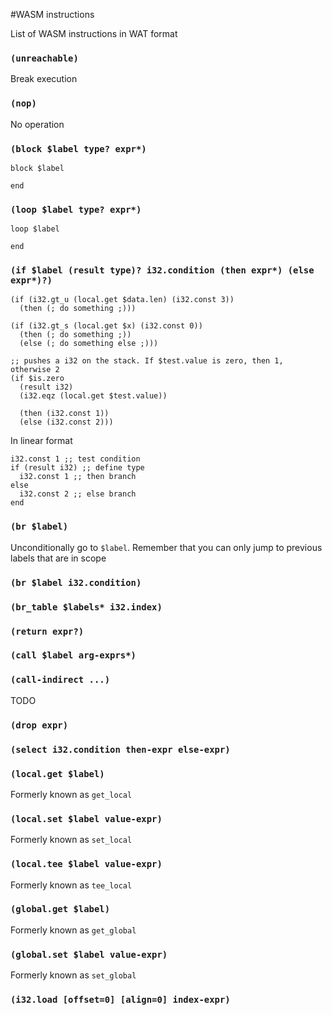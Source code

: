 #WASM instructions

List of WASM instructions in WAT format

### `(unreachable)`

Break execution

### `(nop)`

No operation

### `(block $label type? expr*)`

```webassembly
block $label

end
```

### `(loop $label type? expr*)`

```webassembly
loop $label

end
```

### `(if $label (result type)? i32.condition (then expr*) (else expr*)?)`

```webassembly
(if (i32.gt_u (local.get $data.len) (i32.const 3))
  (then (; do something ;)))
```

```webassembly
(if (i32.gt_s (local.get $x) (i32.const 0))
  (then (; do something ;))
  (else (; do something else ;)))
```

```webassembly
;; pushes a i32 on the stack. If $test.value is zero, then 1, otherwise 2
(if $is.zero
  (result i32)
  (i32.eqz (local.get $test.value))

  (then (i32.const 1))
  (else (i32.const 2)))
```

In linear format

```webassembly
i32.const 1 ;; test condition
if (result i32) ;; define type
  i32.const 1 ;; then branch
else
  i32.const 2 ;; else branch
end
```

### `(br $label)`

Unconditionally go to `$label`. Remember that you can only jump to previous
labels that are in scope

### `(br $label i32.condition)`

### `(br_table $labels* i32.index)`

### `(return expr?)`

### `(call $label arg-exprs*)`

### `(call-indirect ...)`

TODO

### `(drop expr)`

### `(select i32.condition then-expr else-expr)`

### `(local.get $label)`

Formerly known as `get_local`

### `(local.set $label value-expr)`

Formerly known as `set_local`

### `(local.tee $label value-expr)`

Formerly known as `tee_local`

### `(global.get $label)`

Formerly known as `get_global`

### `(global.set $label value-expr)`

Formerly known as `set_global`

### `(i32.load [offset=0] [align=0] index-expr)`
